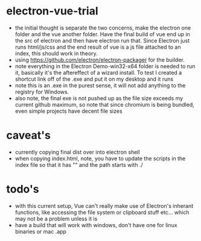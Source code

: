 # electron-vue-trial

- the initial thought is separate the two concerns, make the electron one folder and the vue another folder. Have the final build of vue end up in the src of electron and then have electron run that. Since Electron just runs html/js/css and the end result of vue is a js file attached to an index, this should work in theory.
- using https://github.com/electron/electron-packager for the builder.
- note everything in the Electron Demo-win32-x64 folder is needed to run it, basically it's the aftereffect of a wizard install. To test I created a shortcut link off of the .exe and put it on my desktop and it runs
- note this is an .exe in the purest sense, it will not add anything to the registry for Windows.
- also note, the final exe is not pushed up as the file size exceeds my current github maximum, so note that since chromium is being bundled, even simple projects have decent file sizes

# caveat's

- currently copying final dist over into electron shell
- when copying index.html, note, you have to update the scripts in the index file so that it has "" and the path starts with ./

# todo's

- with this current setup, Vue can't really make use of Electron's inherant functions, like accessing the file system or clipboard stuff etc... which may not be a problem unless it is
- have a build that will work with windows, don't have one for linux binaries or mac .app
